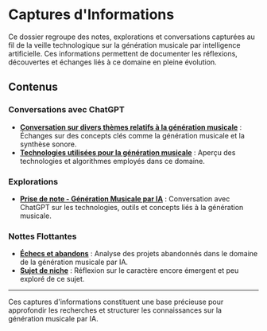# Captures d'Informations

Ce dossier regroupe des notes, explorations et conversations capturées au fil de la veille technologique sur la génération musicale par intelligence artificielle. Ces informations permettent de documenter les réflexions, découvertes et échanges liés à ce domaine en pleine évolution.

## Contenus

### Conversations avec ChatGPT
- **[Conversation sur divers thèmes relatifs à la génération musicale](./Conversations%20avec%20ChatGPT/Conversation%20sur%20divers%20th%C3%A8mes%20relatifs%20%C3%A0%20la%20g%C3%A9n%C3%A9ration%20musicale.md)** : Échanges sur des concepts clés comme la génération musicale et la synthèse sonore.
- **[Technologies utilisées pour la génération musicale](./Conversations%20avec%20ChatGPT/Technologies%20utilis%C3%A9es%20pour%20la%20g%C3%A9n%C3%A9ration%20musicale.md)** : Aperçu des technologies et algorithmes employés dans ce domaine.

### Explorations
- **[Prise de note - Génération Musicale par IA](./Explorations/Prise%20de%20note%20-%20G%C3%A9n%C3%A9ration%20Musicale%20par%20IA.md)** : Conversation avec ChatGPT sur les technologies, outils et concepts liés à la génération musicale.

### Nottes Flottantes
- **[Échecs et abandons](./Nottes%20flottantes/Echecs%20et%20abandons.md)** : Analyse des projets abandonnés dans le domaine de la génération musicale par IA.
- **[Sujet de niche](./Nottes%20flottantes/Sujet%20de%20niche.md)** : Réflexion sur le caractère encore émergent et peu exploré de ce sujet.

---

Ces captures d'informations constituent une base précieuse pour approfondir les recherches et structurer les connaissances sur la génération musicale par IA.